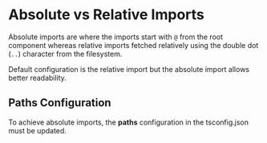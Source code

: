 # Absolute vs Relative Imports

Absolute imports are where the imports start with `@` from the root component
whereas relative imports fetched relatively using the double dot (`..`) character from the filesystem.

Default configuration is the relative import but the absolute import allows better readability.

## Paths Configuration

To achieve absolute imports, the **paths** configuration in the tsconfig.json must be updated.
